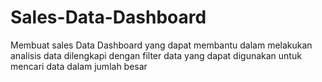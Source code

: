 # Sales-Data-Dashboard
Membuat sales Data Dashboard yang dapat membantu dalam melakukan analisis data dilengkapi dengan filter data yang dapat digunakan untuk mencari data dalam jumlah besar
